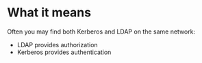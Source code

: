 #                  What it means

Often you may find both Kerberos and LDAP on the same network:
- LDAP provides authorization
- Kerberos provides authentication